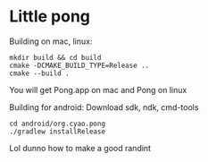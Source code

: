 # Little pong

Building on mac, linux:

```
mkdir build && cd build
cmake -DCMAKE_BUILD_TYPE=Release ..
cmake --build .
```
You will get Pong.app on mac and Pong on linux

Building for android:
Download sdk, ndk, cmd-tools
```
cd android/org.cyao.pong
./gradlew installRelease
```

Lol dunno how to make a good randint
